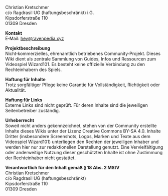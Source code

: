Christian Kretschmer  
c/o Ragdrasil UG (haftungsbeschränkt) i.G.  
Kipsdorferstraße 110  
01309 Dresden

**Kontakt**  
E‑Mail: hey@ravenpedia.xyz

**Projektbeschreibung**  
Nicht‑kommerzielles, ehrenamtlich betriebenes Community‑Projekt. Dieses Wiki dient als zentrale Sammlung von Guides, Infos und Ressourcen zum Videospiel Wizard101. Es besteht keine offizielle Verbindung zu den Rechteinhabern des Spiels.

**Haftung für Inhalte**  
Trotz sorgfältiger Pflege keine Garantie für Vollständigkeit, Richtigkeit oder Aktualität.

**Haftung für Links**  
Externe Links sind nicht geprüft. Für deren Inhalte sind die jeweiligen Seitenbetreiber zuständig.

**Urheberrecht**  
Soweit nicht anders gekennzeichnet, stehen von der Community erstellte Inhalte dieses Wikis unter der Lizenz Creative Commons BY-SA 4.0. Inhalte Dritter (insbesondere Screenshots, Logos, Marken und Texte aus dem Videospiel Wizard101) unterliegen den Rechten der jeweiligen Inhaber und werden hier nur zur redaktionellen Darstellung genutzt. Eine Vervielfältigung oder anderweitige Nutzung dieser geschützten Inhalte ist ohne Zustimmung der Rechteinhaber nicht gestattet.

**Verantwortlich für den Inhalt gemäß § 18 Abs. 2 MStV**  
Christian Kretschmer  
c/o Ragdrasil UG (haftungsbeschränkt)  
Kipsdorferstraße 110  
01309 Dresden